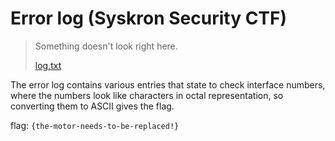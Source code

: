 # Error log (Syskron Security CTF)

> Something doesn't look right here.
>
> [log.txt](log.txt)

The error log contains various entries that state to check interface numbers, where the numbers look like characters in octal representation, so converting them to ASCII gives the flag.

flag: `{the-motor-needs-to-be-replaced!}`
